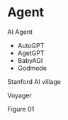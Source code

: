 # Agent

AI Agent

- AutoGPT
- AgetGPT
- BabyAGI
- Godmode



Stanford AI village

Voyager

Figure 01